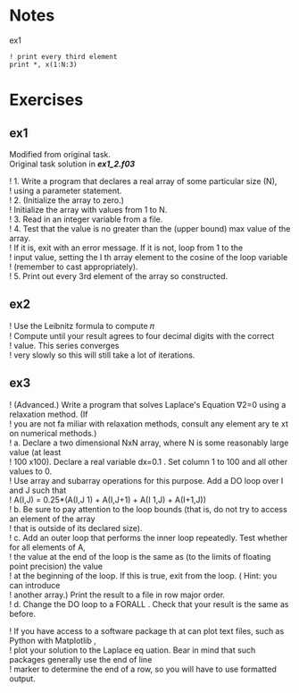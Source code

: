 # Notes

ex1
````
! print every third element
print *, x(1:N:3)
````

# Exercises

## ex1

Modified from original task.     
Original task solution in ***ex1_2.f03***     

! 1. Write a program that declares a real array of some particular size (N),       
!    using a parameter statement.     
! 2. (Initialize the array to zero.)     
!    Initialize the array with values from 1 to N.    
! 3. Read in an integer variable from a file.     
! 4. Test that the value is no greater than the (upper bound) max value of the array.      
!    If it is, exit with an error message. If it is not, loop from 1 to the     
!    input value, setting the I th array element to the cosine of the loop variable      
!    (remember to cast appropriately).      
! 5. Print out every 3rd element of the array so constructed.      

## ex2

! Use the Leibnitz formula to compute 𝜋      
! Compute until your result agrees to four decimal digits with the correct     
! value. This series converges      
! very slowly so this will still take a lot of iterations.      

## ex3

! (Advanced.) Write a program that solves Laplace's Equation ∇2=0 using a relaxation method. (If      
! you are not fa miliar with relaxation methods, consult any element ary te xt on numerical methods.)      
! a. Declare a two dimensional NxN array, where N is some reasonably large value (at least     
!    100 x100). Declare a real variable dx=0.1 . Set column 1 to 100 and all other values to 0.     
!    Use array and subarray operations for this purpose. Add a DO loop over I and J such that     
!    A(I,J) = 0.25*(A(I,J 1) + A(I,J+1) + A(I 1,J) + A(I+1,J))     
! b. Be sure to pay attention to the loop bounds (that is, do not try to access an element of the array     
!    that is outside of its declared size).     
! c. Add an outer loop that performs the inner loop repeatedly. Test whether for all elements of A,      
!    the value at the end of the loop is the same as (to the limits of floating point precision) the value     
!    at the beginning of the loop. If this is true, exit from the loop. ( Hint: you can introduce    
!    another array.) Print the result to a file in row major order.     
! d. Change the DO loop to a FORALL . Check that your result is the same as before.     

! If you have access to a software package th at can plot text files, such as Python with Matplotlib ,       
! plot your solution to the Laplace eq uation. Bear in mind that such packages generally use the end of line     
! marker to determine the end of a row, so you will have to use formatted output.     